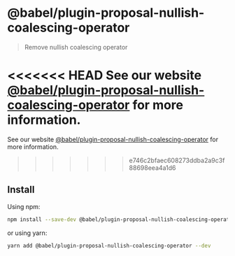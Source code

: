 # @babel/plugin-proposal-nullish-coalescing-operator

> Remove nullish coalescing operator

<<<<<<< HEAD
See our website [@babel/plugin-proposal-nullish-coalescing-operator](https://babeljs.io/docs/en/next/babel-plugin-proposal-nullish-coalescing-operator.html) for more information.
=======
See our website [@babel/plugin-proposal-nullish-coalescing-operator](https://babeljs.io/docs/en/babel-plugin-proposal-nullish-coalescing-operator) for more information.
>>>>>>> e746c2bfaec608273ddba2a9c3f88698eea4a1d6

## Install

Using npm:

```sh
npm install --save-dev @babel/plugin-proposal-nullish-coalescing-operator
```

or using yarn:

```sh
yarn add @babel/plugin-proposal-nullish-coalescing-operator --dev
```
